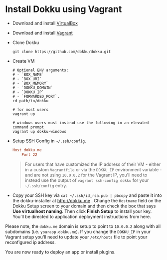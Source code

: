 # Install Dokku using Vagrant

- Download and install [VirtualBox](https://www.virtualbox.org/wiki/Downloads)
- Download and install [Vagrant](http://www.vagrantup.com/downloads.html)
- Clone Dokku

    ```shell
    git clone https://github.com/dokku/dokku.git
    ```

- Create VM

    ```shell
    # Optional ENV arguments:
    # - `BOX_NAME`
    # - `BOX_URI`
    # - `BOX_MEMORY`
    # - `DOKKU_DOMAIN`
    # - `DOKKU_IP`
    # - `FORWARDED_PORT`.
    cd path/to/dokku
    
    # for most users
    vagrant up
    
    # windows users must instead use the following in an elevated command prompt
    vagrant up dokku-windows
    ```

- Setup SSH Config in `~/.ssh/config`.

    ```ini
    Host dokku.me
        Port 22
    ```

    > For users that have customized the IP address of their VM - either in a custom `Vagrantfile` or via the `DOKKU_IP` environment variable - and are not using `10.0.0.2` for the Vagrant IP, you'll need to instead use the output of `vagrant ssh-config dokku` for your `~/.ssh/config` entry. 

- Copy your SSH key via `cat ~/.ssh/id_rsa.pub | pbcopy` and paste it into the dokku-installer at http://dokku.me . Change the `Hostname` field on the Dokku Setup screen to your domain and then check the box that says **Use virtualhost naming**. Then click **Finish Setup** to install your key. You'll be directed to application deployment instructions from here.

Please note, the `dokku.me` domain is setup to point to `10.0.0.2` along with all subdomains (i.e. `yourapp.dokku.me`). If you change the `DOKKU_IP` in your Vagrant setup you'll need to update your `/etc/hosts` file to point your reconfigured ip address.

You are now ready to deploy an app or install plugins.
